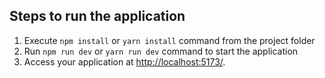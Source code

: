 ## Steps to run the application

1. Execute `npm install` or `yarn install` command from the project folder
2. Run `npm run dev` or `yarn run dev` command to start the application
3. Access your application at [http://localhost:5173/](http://localhost:5173/).
